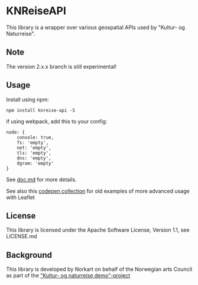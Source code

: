 KNReiseAPI
==========

This library is a wrapper over various geospatial APIs used by "Kultur- og Naturreise".

Note
----
The version 2.x.x branch is still experimental!

Usage
-----

Install using npm:

    npm install knreise-api -S

if using webpack, add this to your config:

    node: {
        console: true,
        fs: 'empty',
        net: 'empty',
        tls: 'empty',
        dns: 'empty',
        dgram: 'empty'
    }


See [doc.md][doc] for more details.

See also this [codepen collection][codepen] for old examples of more advanced usage with Leaflet

License
-------
This library is licensed under the Apache Software License, Version 1.1, 
see LICENSE.md

Background
----------
This library is developed by Norkart on behalf of the Norwegian arts Council as
part of the ["Kultur- og naturreise demo"-project][knreise]

[knreise]: https://github.com/knreise/demonstratorer
[doc]: https://github.com/knreise/KNReiseAPI/blob/master/doc.md
[example]: http://knreise.github.io/KNReiseAPI/examples/api.html
[codepen]: http://codepen.io/collection/XJGJNL/